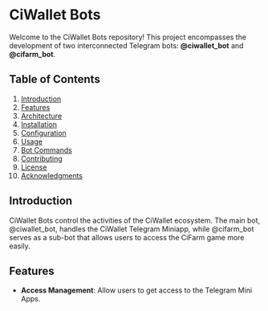 # CiWallet Bots

Welcome to the CiWallet Bots repository! This project encompasses the development of two interconnected Telegram bots: **@ciwallet_bot** and **@cifarm_bot**.

## Table of Contents

1. [Introduction](#introduction)
2. [Features](#features)
3. [Architecture](#architecture)
4. [Installation](#installation)
5. [Configuration](#configuration)
6. [Usage](#usage)
7. [Bot Commands](#bot-commands)
8. [Contributing](#contributing)
9. [License](#license)
10. [Acknowledgments](#acknowledgments)

## Introduction

CiWallet Bots control the activities of the CiWallet ecosystem. The main bot, @ciwallet_bot, handles the CiWallet Telegram Miniapp, while @cifarm_bot serves as a sub-bot that allows users to access the CiFarm game more easily.

## Features

- **Access Management**: Allow users to get access to the Telegram Mini Apps.
